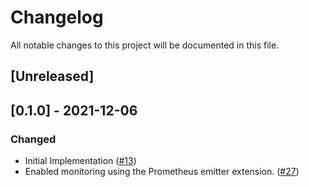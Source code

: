 # Changelog

All notable changes to this project will be documented in this file.

## [Unreleased]

## [0.1.0] - 2021-12-06


### Changed

- Initial Implementation ([#13])
- Enabled monitoring using the Prometheus emitter extension. ([#27])

[#13]: https://github.com/stackabletech/druid-operator/pull/13
[#27]: https://github.com/stackabletech/druid-operator/pull/27

